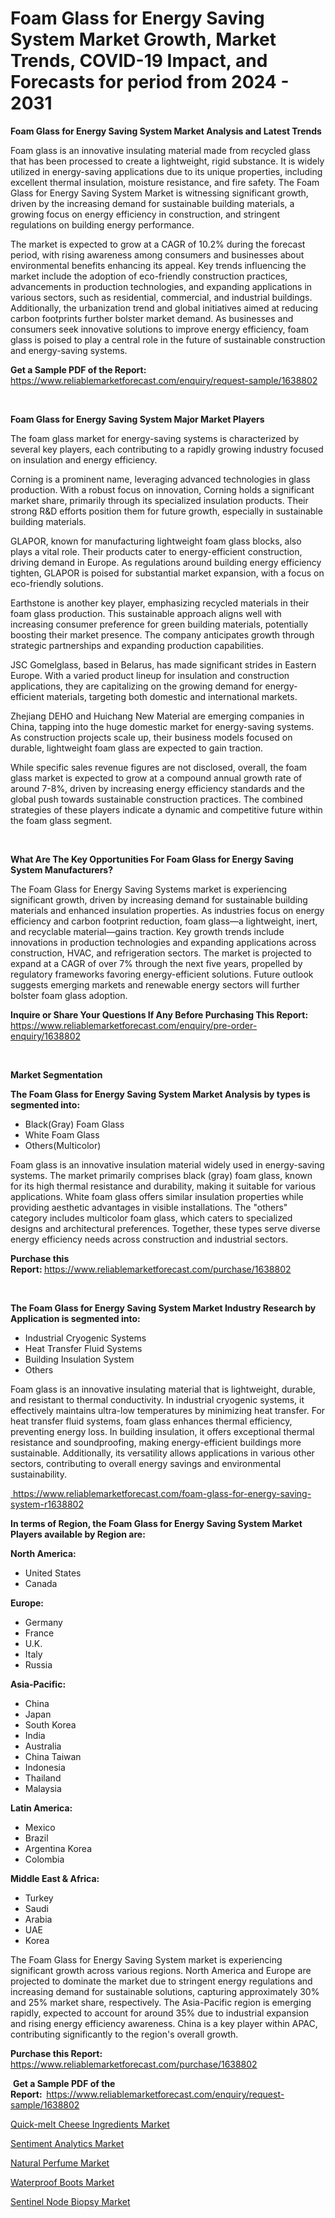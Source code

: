 <p><h1>Foam Glass for Energy Saving System Market Growth, Market Trends, COVID-19 Impact, and Forecasts for period from 2024 - 2031</h1></p><p><strong>Foam Glass for Energy Saving System Market Analysis and Latest Trends</strong></p>
<p><p>Foam glass is an innovative insulating material made from recycled glass that has been processed to create a lightweight, rigid substance. It is widely utilized in energy-saving applications due to its unique properties, including excellent thermal insulation, moisture resistance, and fire safety. The Foam Glass for Energy Saving System Market is witnessing significant growth, driven by the increasing demand for sustainable building materials, a growing focus on energy efficiency in construction, and stringent regulations on building energy performance.</p><p>The market is expected to grow at a CAGR of 10.2% during the forecast period, with rising awareness among consumers and businesses about environmental benefits enhancing its appeal. Key trends influencing the market include the adoption of eco-friendly construction practices, advancements in production technologies, and expanding applications in various sectors, such as residential, commercial, and industrial buildings. Additionally, the urbanization trend and global initiatives aimed at reducing carbon footprints further bolster market demand. As businesses and consumers seek innovative solutions to improve energy efficiency, foam glass is poised to play a central role in the future of sustainable construction and energy-saving systems.</p></p>
<p><strong>Get a Sample PDF of the Report:&nbsp;</strong> <a href="https://www.reliablemarketforecast.com/enquiry/request-sample/1638802?utm_campaign=1159&utm_medium=2&utm_source=Github&utm_content=ia&utm_term=25092024&utm_id=foam-glass-for-energy-saving-system">https://www.reliablemarketforecast.com/enquiry/request-sample/1638802</a></p>
<p>&nbsp;</p>
<p><strong>Foam Glass for Energy Saving System Major Market Players</strong></p>
<p><p>The foam glass market for energy-saving systems is characterized by several key players, each contributing to a rapidly growing industry focused on insulation and energy efficiency. </p><p>Corning is a prominent name, leveraging advanced technologies in glass production. With a robust focus on innovation, Corning holds a significant market share, primarily through its specialized insulation products. Their strong R&D efforts position them for future growth, especially in sustainable building materials.</p><p>GLAPOR, known for manufacturing lightweight foam glass blocks, also plays a vital role. Their products cater to energy-efficient construction, driving demand in Europe. As regulations around building energy efficiency tighten, GLAPOR is poised for substantial market expansion, with a focus on eco-friendly solutions.</p><p>Earthstone is another key player, emphasizing recycled materials in their foam glass production. This sustainable approach aligns well with increasing consumer preference for green building materials, potentially boosting their market presence. The company anticipates growth through strategic partnerships and expanding production capabilities.</p><p>JSC Gomelglass, based in Belarus, has made significant strides in Eastern Europe. With a varied product lineup for insulation and construction applications, they are capitalizing on the growing demand for energy-efficient materials, targeting both domestic and international markets.</p><p>Zhejiang DEHO and Huichang New Material are emerging companies in China, tapping into the huge domestic market for energy-saving systems. As construction projects scale up, their business models focused on durable, lightweight foam glass are expected to gain traction.</p><p>While specific sales revenue figures are not disclosed, overall, the foam glass market is expected to grow at a compound annual growth rate of around 7-8%, driven by increasing energy efficiency standards and the global push towards sustainable construction practices. The combined strategies of these players indicate a dynamic and competitive future within the foam glass segment.</p></p>
<p>&nbsp;</p>
<p><strong>What Are The Key Opportunities For Foam Glass for Energy Saving System Manufacturers?</strong></p>
<p><p>The Foam Glass for Energy Saving Systems market is experiencing significant growth, driven by increasing demand for sustainable building materials and enhanced insulation properties. As industries focus on energy efficiency and carbon footprint reduction, foam glass—a lightweight, inert, and recyclable material—gains traction. Key growth trends include innovations in production technologies and expanding applications across construction, HVAC, and refrigeration sectors. The market is projected to expand at a CAGR of over 7% through the next five years, propelled by regulatory frameworks favoring energy-efficient solutions. Future outlook suggests emerging markets and renewable energy sectors will further bolster foam glass adoption.</p></p>
<p><strong>Inquire or Share Your Questions If Any Before Purchasing This Report:</strong> <a href="https://www.reliablemarketforecast.com/enquiry/pre-order-enquiry/1638802?utm_campaign=1159&utm_medium=2&utm_source=Github&utm_content=ia&utm_term=25092024&utm_id=foam-glass-for-energy-saving-system">https://www.reliablemarketforecast.com/enquiry/pre-order-enquiry/1638802</a></p>
<p>&nbsp;</p>
<p><strong>Market Segmentation</strong></p>
<p><strong>The Foam Glass for Energy Saving System Market Analysis by types is segmented into:</strong></p>
<p><ul><li>Black(Gray) Foam Glass</li><li>White Foam Glass</li><li>Others(Multicolor)</li></ul></p>
<p><p>Foam glass is an innovative insulation material widely used in energy-saving systems. The market primarily comprises black (gray) foam glass, known for its high thermal resistance and durability, making it suitable for various applications. White foam glass offers similar insulation properties while providing aesthetic advantages in visible installations. The "others" category includes multicolor foam glass, which caters to specialized designs and architectural preferences. Together, these types serve diverse energy efficiency needs across construction and industrial sectors.</p></p>
<p><strong>Purchase this Report:&nbsp;</strong><a href="https://www.reliablemarketforecast.com/purchase/1638802?utm_campaign=1159&utm_medium=2&utm_source=Github&utm_content=ia&utm_term=25092024&utm_id=foam-glass-for-energy-saving-system">https://www.reliablemarketforecast.com/purchase/1638802</a></p>
<p>&nbsp;</p>
<p><strong>The Foam Glass for Energy Saving System Market Industry Research by Application is segmented into:</strong></p>
<p><ul><li>Industrial Cryogenic Systems</li><li>Heat Transfer Fluid Systems</li><li>Building Insulation System</li><li>Others</li></ul></p>
<p><p>Foam glass is an innovative insulating material that is lightweight, durable, and resistant to thermal conductivity. In industrial cryogenic systems, it effectively maintains ultra-low temperatures by minimizing heat transfer. For heat transfer fluid systems, foam glass enhances thermal efficiency, preventing energy loss. In building insulation, it offers exceptional thermal resistance and soundproofing, making energy-efficient buildings more sustainable. Additionally, its versatility allows applications in various other sectors, contributing to overall energy savings and environmental sustainability.</p></p>
<p><a href="https://www.reliablemarketforecast.com/foam-glass-for-energy-saving-system-r1638802?utm_campaign=1159&utm_medium=2&utm_source=Github&utm_content=ia&utm_term=25092024&utm_id=foam-glass-for-energy-saving-system">&nbsp;https://www.reliablemarketforecast.com/foam-glass-for-energy-saving-system-r1638802</a></p>
<p><strong>In terms of Region, the Foam Glass for Energy Saving System Market Players available by Region are:</strong></p>
<p>
    <p> <strong> North America: </strong>
        <ul>
            <li>United States</li>
            <li>Canada</li>
        </ul>
        </p> 
    <p> <strong> Europe: </strong>
        <ul>
            <li>Germany</li>
            <li>France</li>
            <li>U.K.</li>
            <li>Italy</li>
            <li>Russia</li>
        </ul>
        </p> 
    <p> <strong> Asia-Pacific: </strong>
        <ul>
            <li>China</li>
            <li>Japan</li>
            <li>South Korea</li>
            <li>India</li>
            <li>Australia</li>
            <li>China Taiwan</li>
            <li>Indonesia</li>
            <li>Thailand</li>
            <li>Malaysia</li>
        </ul>
        </p> 
    <p> <strong> Latin America: </strong>
        <ul>
            <li>Mexico</li>
            <li>Brazil</li>
            <li>Argentina Korea</li>
            <li>Colombia</li>
        </ul>
        </p> 
    <p> <strong> Middle East & Africa: </strong>
        <ul>
            <li>Turkey</li>
            <li>Saudi</li>
            <li>Arabia</li>
            <li>UAE</li>
            <li>Korea</li>
        </ul>
    </p>
    </p>
<p><p>The Foam Glass for Energy Saving System market is experiencing significant growth across various regions. North America and Europe are projected to dominate the market due to stringent energy regulations and increasing demand for sustainable solutions, capturing approximately 30% and 25% market share, respectively. The Asia-Pacific region is emerging rapidly, expected to account for around 35% due to industrial expansion and rising energy efficiency awareness. China is a key player within APAC, contributing significantly to the region's overall growth.</p></p>
<p><strong>Purchase this Report: </strong><a href="https://www.reliablemarketforecast.com/purchase/1638802?utm_campaign=1159&utm_medium=2&utm_source=Github&utm_content=ia&utm_term=25092024&utm_id=foam-glass-for-energy-saving-system">https://www.reliablemarketforecast.com/purchase/1638802</a></p>
<p>&nbsp;<strong>Get a Sample PDF of the Report:&nbsp;&nbsp;</strong><a href="https://www.reliablemarketforecast.com/enquiry/request-sample/1638802?utm_campaign=1159&utm_medium=2&utm_source=Github&utm_content=ia&utm_term=25092024&utm_id=foam-glass-for-energy-saving-system">https://www.reliablemarketforecast.com/enquiry/request-sample/1638802</a></p>
<p><strong></strong></p>
<p><p><a href="https://medium.com/@marybowman585/global-quick-melt-cheese-ingredients-market-size-is-expected-to-reach-at-a-cagr-of-5-1-7b9f341b5476?postPublishedType=repub&utm_campaign=1159&utm_medium=2&utm_source=Github&utm_content=ia&utm_term=25092024&utm_id=foam-glass-for-energy-saving-system">Quick-melt Cheese Ingredients Market</a></p><p><a href="https://www.linkedin.com/pulse/how-regional-global-trends-shaping-sentiment-analytics-market-w7uwf?trackingId=caEhx6AHQPuDloU1dIl64g%3D%3D&utm_campaign=1159&utm_medium=2&utm_source=Github&utm_content=ia&utm_term=25092024&utm_id=foam-glass-for-energy-saving-system">Sentiment Analytics Market</a></p><p><a href="https://medium.com/@marybowman585/global-natural-perfume-industry-types-applications-market-players-regional-growth-analysis-and-147de641224b?postPublishedType=repub&utm_campaign=1159&utm_medium=2&utm_source=Github&utm_content=ia&utm_term=25092024&utm_id=foam-glass-for-energy-saving-system">Natural Perfume Market</a></p><p><a href="https://issuu.com/reportprime-2/docs/waterproof-boots-market-size-2030.p_35529f29829ff2?utm_campaign=1159&utm_medium=2&utm_source=Github&utm_content=ia&utm_term=25092024&utm_id=foam-glass-for-energy-saving-system">Waterproof Boots Market</a></p><p><a href="https://www.linkedin.com/pulse/what-influencing-future-sentinel-node-biopsy-market-insights-il6bf?trackingId=1RaMrwEkRwK%2FL4%2BthvXblQ%3D%3D&utm_campaign=1159&utm_medium=2&utm_source=Github&utm_content=ia&utm_term=25092024&utm_id=foam-glass-for-energy-saving-system">Sentinel Node Biopsy Market</a></p></p>